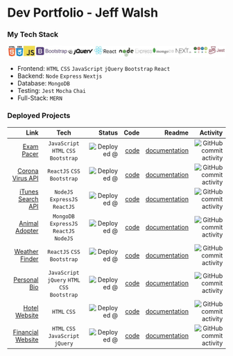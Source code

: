 
# Dev Portfolio - Jeff Walsh

### My Tech Stack


![tech stack](https://github.com/jeffpwalsh/jeffpwalsh/blob/master/techlogos.JPG)

 - Frontend: `HTML` `CSS` `JavaScript` `jQuery` `Bootstrap` `React`
 - Backend: `Node` `Express` `Nextjs`
 - Database: `MongoDB`
 - Testing: `Jest` `Mocha` `Chai`
 - Full-Stack: `MERN`
 
 
### Deployed Projects 



 | Link      |  Tech       | Status     |  Code     | Readme    | Activity  |
| ----------:|:-----------:| ----------:| ---------:| ---------:| ---------:|
| [Exam Pacer](http://exam.pacer.jeffwalsh.co.za/)| `JavaScript` `HTML` `CSS` `Bootstrap` | ![Deployed @](https://img.shields.io/badge/deployed-domain-red) | [code](https://github.com/jeffpwalsh/exam-pacer) | [documentation](https://github.com/jeffpwalsh/exam-pacer/blob/master/README.md) | ![GitHub commit activity](https://img.shields.io/github/commit-activity/y/jeffpwalsh/exam-pacer)
| [Corona Virus API](https://jeffpwalsh-corona-virus-api.herokuapp.com/)| `ReactJS` `CSS` `Bootstrap` | ![Deployed @](https://img.shields.io/badge/deployed-heroku-blueviolet) | [code](https://github.com/jeffpwalsh/corona-virus-api) | [documentation](https://github.com/jeffpwalsh/corona-virus-api/blob/master/README.md) | ![GitHub commit activity](https://img.shields.io/github/commit-activity/m/jeffpwalsh/corona-virus-api)
| [iTunes Search API](https://guarded-tor-84227.herokuapp.com/)| `NodeJS` `ExpressJS` `ReactJS` | ![Deployed @](https://img.shields.io/badge/deployed-heroku-blueviolet) | [code](https://github.com/jeffpwalsh/iTunes-Search-API) | [documentation](https://github.com/jeffpwalsh/iTunes-Search-API/blob/master/README.md) | ![GitHub commit activity](https://img.shields.io/github/commit-activity/m/jeffpwalsh/iTunes-Search-API)
| [Animal Adopter](https://animal-adopter.herokuapp.com/)| `MongoDB` `ExpressJS` `ReactJS` `NodeJS` | ![Deployed @](https://img.shields.io/badge/deployed-heroku-blueviolet) | [code](https://github.com/jeffpwalsh/animal-adopter) | [documentation](https://github.com/jeffpwalsh/animal-adopter/blob/master/README.md) | ![GitHub commit activity](https://img.shields.io/github/commit-activity/m/jeffpwalsh/animal-adopter)
| [Weather Finder](https://jeffpwalsh-weather-finder.herokuapp.com/)| `ReactJS` `CSS` `Bootstrap` | ![Deployed @](https://img.shields.io/badge/deployed-heroku-blueviolet) | [code](https://github.com/jeffpwalsh/weather-finder) | [documentation](https://github.com/jeffpwalsh/weather-finder/blob/master/README.md) | ![GitHub commit activity](https://img.shields.io/github/commit-activity/y/jeffpwalsh/weather-finder)
| [Personal Bio](https://jeffpwalsh.github.io/bio/)| `JavaScript` `jQuery` `HTML` `CSS` `Bootstrap` | ![Deployed @](https://img.shields.io/badge/deployed-gh--pages-brightgreen) | [code](https://github.com/jeffpwalsh/bio) | [documentation](https://github.com/jeffpwalsh/bio/blob/master/README.md) | ![GitHub commit activity](https://img.shields.io/github/commit-activity/m/jeffpwalsh/bio) 
| [Hotel Website](https://jeffpwalsh.github.io/hotel-website/index.html) | `HTML` `CSS` | ![Deployed @](https://img.shields.io/badge/deployed-gh--pages-brightgreen) | [code](https://github.com/jeffpwalsh/hotel-website) | [documentation](https://github.com/jeffpwalsh/hotel-website/blob/master/README.md) | ![GitHub commit activity](https://img.shields.io/github/commit-activity/y/jeffpwalsh/hotel-website)
| [Financial Website](https://jeffpwalsh.github.io/financial-website/index.html) | `HTML` `CSS` `JavaScript` `jQuery` | ![Deployed @](https://img.shields.io/badge/deployed-gh--pages-brightgreen) | [code](https://github.com/jeffpwalsh/financial-website) | [documentation](https://github.com/jeffpwalsh/financiall-website/blob/master/README.md) | ![GitHub commit activity](https://img.shields.io/github/commit-activity/y/jeffpwalsh/financial-website)

 
 




  
 
 
  
 
 
